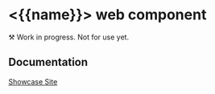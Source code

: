 # &lt;{{name}}&gt; web component
&#9874; Work in progress. Not for use yet.

## Documentation
[Showcase Site](https://rapid-build-ui.io/)